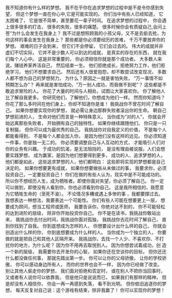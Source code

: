 我不知道你有什么样的梦想。
我不在乎你在追求梦想的过程中是不是令你感到失望，
但这个梦想一直在你心中,它是可能实现的。 
你们当中有些人已经知道，
它太困难了，
它是很不简单，甚至要花一辈子时间。 
在追求梦想的过程中，
你会遇上很多很多的打击，
很多的失败，很多的痛楚。 
很多时候你会有质疑自己,会问上苍“为什么会发生在我身上？
我不过是想照顾我的小孩父母，又不是去偷去抢，为何这样的事会发生在我身上？
那些都是你必须要经历的苦难，
千万不要放弃你的梦想。
艰难的日子会到来，
但它们不会停留，
它们会过去的。
伟大的成就并非虚幻不切实际，
它并不是少数人可以到达的成就，
是真实的存在的东西，
就在我们每个人心中。
这是非常重要的，
你必须相信你就是那个成功者。
大多数人来说，赚钱养家养活自己，
然后结束一生。
他们拒绝成长，拒绝努力工作，他们拒绝学习，
他们不想要求自己。
然后还有人很爱抱怨，却不敢尝试改变现况，
多数人都不想为自己的梦想努力，
为什么？原因之一就是害怕失败，
“万一事情不如预期怎么办”？ 
再来就是害怕成功，“万一别人成功，而我做不到呢”？ 
这些都是不敢追求冒险的人。
你花了大量的时间与人相处，试图让大家喜欢你。
你了解他人比了解自我更多。
你研究他们，了解他们，你想成为他们一样。
然而你知道吗？
你花了那么多时间在他们身上，你却不知道你是谁！
我挑战你不曾花时间了解自己。
如果你想要实现你的梦想，
就必需让身边那群失败者滚出你的生命。
朝自己梦想前进的人，
生命对他们而言是一种特殊意义。
当你成为“对的人”，
你就会开始远离那些失败者，
开始拥有自己的独特性。
如果你继续跟随他们，
你只是一只复制猫，
但你可以成为最优秀的自己。
我挑战你对自我定义的价值，
不是每个人都能看得到，
不是每个人都会加入你，
是因为他们没有这样的远见。
你必须知道一件事，你是独一无二的。
你必须要调整自己与人互动的方式，
才能吸引人们对你的业务有兴趣。
于成功的饥渴，是无法阻挡的，
是没有理由被说服，人们会想要实践梦想，
成为赢家，是因为他们想要得到更多，
成功的人、追求梦想的人，他们都是如此，
这些追求梦想的人，他们都明白：
这些即将实现的梦想都是自己决定的。
如果你想要更有成就，
如果你想要做些从未做过的事，
我要求你，必须投资自己，一定要投资自己！
你们在做的有些人认为，现实中是不可能成功的。
所以你不想经历人生，成为牺牲者。即使你面对失望，你必须了解自己。
你一定可以做到，即使没有人看到你，你也必须看到你自己。
这是我所相信的，我愿意为它牺牲生命的（至死不渝）。
不论情况多糟或遇上多惨的事 ，我都要撑过去。
我想表达一种想法，我要表达一个可能性。
你们有些人可能在想要更上一层，
想要成为顾问，想当工程师或医师，
我要告诉你，你绝对达不到的，
你不可能轻松的达到进阶的层级，
除非你开始投资你自己。
你不是在读书，我挑战你敢站出来，
我挑战你去付出时间，我挑战你面对孤独，
我挑战你去花时间了解自己，
直到你找到了自我。
你到底想成为怎样的人，
你想要设计出什么样的自己，
你就会创造出什么样的你，
你到底想要成为什么样的人。
当你成为一个独立的人，
你要做的就是把自己和其他人区隔开来。
我挑战你，去找一个人少、不喜欢你、不打扰你的地方，为什么呢？
因为你不用再去取悦别人。
因为你想尝试着成功，创
造一个新的层级，
我需要你去开发你的心智。
如果你还在空谈你的目标，
但你还还什么都没做任何事，
那就先踏出第一步。
你可以让你的父母骄傲，
让你的学校骄傲，
你可以感动身边所有人，
而你的世界也会不一样，
因为你已经做了改变。
别让其他人偷走你的梦想，
我们面对拒绝和否定时，
或在别人不把你当回事时，
又或者有人说你可以依靠我，
但是他只是说说而已，
如果我们有那样的精神，
但是却没有人相信你，
你会一再一再感到失落，
看不到光明。
但你依旧追逐你的梦想，
每天反复对自己说：这个游戏有结束，除非我赢了！ 
你可以实现你的梦想！